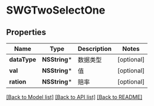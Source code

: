 # SWGTwoSelectOne

## Properties
Name | Type | Description | Notes
------------ | ------------- | ------------- | -------------
**dataType** | **NSString*** | 数据类型 | [optional] 
**val** | **NSString*** | 值 | [optional] 
**ration** | **NSString*** | 赔率 | [optional] 

[[Back to Model list]](../README.md#documentation-for-models) [[Back to API list]](../README.md#documentation-for-api-endpoints) [[Back to README]](../README.md)


